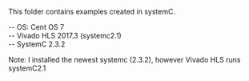 This folder contains examples created in systemC.

-- OS: Cent OS 7 </br>
-- Vivado HLS 2017.3 (systemc2.1) <br/>
-- SystemC 2.3.2<br/>


Note: I installed the newest systemc (2.3.2), however Vivado HLS runs systemC2.1